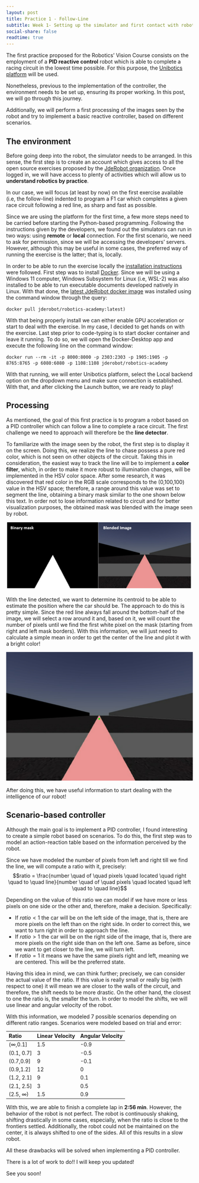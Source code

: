 ```yaml
---
layout: post
title: Practice 1 - Follow-Line
subtitle: Week 1- Setting up the simulator and first contact with robotics
social-share: false
readtime: true
---
```


The first practice proposed for the Robotics’ Vision Course consists on the employment of a **PID reactive control** robot which is able to complete a racing circuit in the lowest time possible. For this purpose, the [Unibotics platform]( https://unibotics.org/)  will be used. 

Nonetheless, previous to the implementation of the controller, the environment needs to be set up, ensuring its proper working. In this post, we will go through this journey.

Additionally, we will perform a first processing of the images seen by the robot and try to implement a basic reactive controller, based on different scenarios. 

## The environment
Before going deep into the robot, the simulator needs to be arranged. In this sense, the first step is to create an account which gives access to all the open source exercises proposed by the [JdeRobot organization](https://jderobot.github.io/). Once logged in, we will have access to plenty of activities which will allow us to **understand robotics by practice**.

In our case, we will focus (at least by now) on the first exercise available (i.e, the follow-line) indented to program a F1 car which completes a given race circuit following a red line, as sharp and fast as possible. 

Since we are using the platform for the first time, a few more steps need to be carried before starting the Python-based programming. Following the instructions given by the developers, we found out the simulators can run in two ways: using **remote** or **local** connection.  For the first scenario, we need to ask for permission, since we will be accessing the developers’ servers. However, although this may be useful in some cases, the preferred way of running the exercise is the latter; that is, locally.

In order to be able to run the exercise locally the [installation instructions]( https://unibotics.org/academy/exercise/follow_line/) were followed. First step was to install [Docker](https://docs.docker.com/get-docker/). Since we will be using a Windows 11 computer, Windows Subsystem for Linux (i.e, WSL-2) was also installed to be able to run executable documents developed natively in Linux. With that done, the [latest JdeRobot docker image]( https://hub.docker.com/u/jderobot/) was installed using the command window through the query:
~~~
docker pull jderobot/robotics-academy:latest)
~~~
With that being properly install we can either enable GPU acceleration or start to deal with the exercise. In my case, I decided to get hands on with the exercise.
Last step prior to code-typing is to start docker container and leave it running. To do so, we will open the Docker-Desktop app and execute the following line on the command window:
~~~
docker run --rm -it -p 8000:8000 -p 2303:2303 -p 1905:1905 -p 8765:8765 -p 6080:6080 -p 1108:1108 jderobot/robotics-academy
~~~
With that running, we will enter Unibotics platform, select the Local backend option on the dropdown menu and make sure connection is established. With that, and after clicking the Launch button, we are ready to play!

## Processing 

As mentioned, the goal of this first practice is to program a robot based on a PID controller which can follow a line to complete a race circuit. The first challenge we need to approach will therefore be the **line detector**.

To familiarize with the image seen by the robot, the first step is to display it on the screen. Doing this, we realize the line to chase possess a pure red color, which is not seen on other objects of the circuit. Taking this in consideration, the easiest way to track the line will be to implement a **color filter**, which, in order to make it more robust to illumination changes, will be implemented in the HSV color space. After some research, it was discovered that red color in the RGB scale corresponds to the (0,100,100) value in the HSV space; therefore, a range around this value was set to segment the line, obtaining a binary mask similar to the one shown below this text. In order not to lose information related to circuit and for better visualization purposes, the obtained mask was blended with the image seen by robot.

![Line Detection](https://github.com/brodgon/brodgon.github.io/blob/master/docs/fig%20.png?raw=true)

With the line detected, we want to determine its centroid to be able to estimate the position where the car should be. The approach to do this is pretty simple. Since the red line always fall around the bottom-half of the image, we will select a row around it and, based on it, we will count the number of pixels until we find the first white pixel on the mask (starting from right and left mask borders). With this information, we will just need to calculate a simple mean in order to get the center of the line and plot it with a bright color!

![Centroid](https://github.com/brodgon/brodgon.github.io/blob/master/docs/centroid.png?raw=true)

After doing this, we have useful information to start dealing with the intelligence of our robot!

## Scenario-based controller
Although the main goal is to implement a PID controller, I found interesting to create a simple robot based on scenarios. To do this, the first step was to model an action-reaction table based on the information perceived by the robot.

Since we have modeled the number of pixels from left and right till we find the line, we will compute a ratio with it, precisely:
$$ratio = \frac{number \quad of \quad pixels \quad located \quad right \quad to \quad line}{number \quad of \quad pixels \quad located \quad left \quad to \quad line}$$

Depending on the value of this ratio we can model if we have more or less pixels on one side or the other and, therefore, make a decision. Specifically:
- If $ratio < 1$ the car will be on the left side of the image, that is, there are more pixels on the left than on the right side. In order to correct this, we want to turn right in order to approach the line.
- If $ratio > 1$ the car will be on the right side of the image, that is, there are more pixels on the right side than on the left one. Same as before, since we want to get closer to the line, we will turn left.
- If $ratio=1$ it means we have the same pixels right and left, meaning we are centered. This will be the preferred state.


Having this idea in mind, we can think further; precisely, we can consider the actual value of the ratio. If this value is really small or really big (with respect to one) it will mean we are closer to the walls of the circuit, and therefore, the shift needs to be more drastic. On the other hand, the closest to one the ratio is, the smaller the turn. In order to model the shifts, we will use linear and angular velocity of the robot. 

With this information, we modeled 7 possible scenarios depending on different ratio ranges. Scenarios were modeled based on trial and error:

| Ratio | Linear Velocity | Angular Velocity |
| :------ |:--- | :--- |
| ($\infty$,0.1] | 1.5 | -0.9 |
| (0.1, 0.7] |3 | -0.5|
| (0.7,0.9] | 9 | -0.1 |
| (0.9,1.2] | 12 | 0 | 
| (1.2, 2.1] | 9 | 0.1 |
| (2.1, 2.5] | 3 | 0.5 |
| (2.5, $\infty$) | 1.5 | 0.9 | 

With this, we are able to finish a complete lap in **2:56 min**. However, the behavior of the robot is not perfect. The robot is continuously shaking, shifting drastically in some cases, especially, when the ratio is close to the frontiers settled. Additionally, the robot could not be maintained on the center, it is always shifted to one of the sides. All of this results in a slow robot.

All these drawbacks will be solved when implementing a PID controller. 

There is a lot of work to do!! I will keep you updated! 

See you soon!
